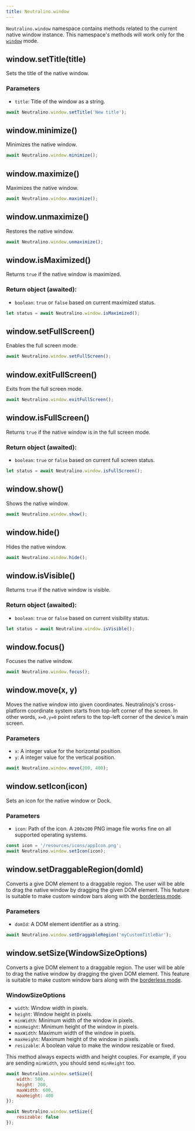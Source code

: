 ```yaml
---
title: Neutralino.window
---
```


`Neutralino.window` namespace contains methods related to the current native window instance. This namespace's methods will work only for 
the [`window`](/docs/configuration/modes#window) mode.

## window.setTitle(title)
Sets the title of the native window. 

### Parameters
- `title`: Title of the window as a string.

```js
await Neutralino.window.setTitle('New title');
```

## window.minimize()
Minimizes the native window.

```js
await Neutralino.window.minimize();
```

## window.maximize()
Maximizes the native window.

```js
await Neutralino.window.maximize();
```

## window.unmaximize()
Restores the native window.

```js
await Neutralino.window.unmaximize();
```

## window.isMaximized()
Returns `true` if the native window is maximized.

### Return object (awaited):
- `boolean`: `true` or `false` based on current maximized status.

```js
let status = await Neutralino.window.isMaximized();
```

## window.setFullScreen()
Enables the full screen mode.

```js
await Neutralino.window.setFullScreen();
```

## window.exitFullScreen()
Exits from the full screen mode.

```js
await Neutralino.window.exitFullScreen();
```

## window.isFullScreen()
Returns `true` if the native window is in the full screen mode.

### Return object (awaited):
- `boolean`: `true` or `false` based on current full screen status.

```js
let status = await Neutralino.window.isFullScreen();
```

## window.show()
Shows the native window.

```js
await Neutralino.window.show();
```

## window.hide()
Hides the native window.

```js
await Neutralino.window.hide();
```

## window.isVisible()
Returns `true` if the native window is visible.

### Return object (awaited):
- `boolean`: `true` or `false` based on current visibility status.

```js
let status = await Neutralino.window.isVisible();
```

## window.focus()
Focuses the native window.

```js
await Neutralino.window.focus();
```

## window.move(x, y)
Moves the native window into given coordinates. Neutralinojs's cross-platform coordinate system starts from top-left corner of the screen.
In other words, `x=0,y=0` point refers to the top-left corner of the device's main screen. 

### Parameters
- `x`: A integer value for the horizontal position.
- `y`: A integer value for the vertical position.

```js
await Neutralino.window.move(200, 400);
```

## window.setIcon(icon)
Sets an icon for the native window or Dock. 

### Parameters

- `icon`: Path of the icon. A `200x200` PNG image file works fine on all supported operating systems.

```js
const icon = '/resources/icons/appIcon.png';
await Neutralino.window.setIcon(icon);
```

## window.setDraggableRegion(domId)
Converts a give DOM element to a draggable region. The user will be able to drag the native window by dragging the
given DOM element. This feature is suitable to make custom window bars along with the [borderless mode](../configuration/neutralino.config.json#modeswindowborderless-boolean). 

### Parameters

- `domId`: A DOM element identifier as a string.

```js
await Neutralino.window.setDraggableRegion('myCustomTitleBar');
```

## window.setSize(WindowSizeOptions)
Converts a give DOM element to a draggable region. The user will be able to drag the native window by dragging the
given DOM element. This feature is suitable to make custom window bars along with the [borderless mode](../configuration/neutralino.config.json#modeswindowborderless-boolean). 

### WindowSizeOptions

- `width`: Window width in pixels.
- `height`: Window height in pixels.
- `minWidth`: Minimum width of the window in pixels.
- `minHeight`: Minimum height of the window in pixels.
- `maxWidth`: Maximum width of the window in pixels.
- `maxHeight`: Maximum height of the window in pixels.
- `resizable`: A boolean value to make the window resizable or fixed.

This method always expects width and height couples. 
For example, if you are sending `minWidth`, you should send `minHeight` too.

```js
await Neutralino.window.setSize({
    width: 500,
    height: 200,
    maxWidth: 600,
    maxHeight: 400
});

await Neutralino.window.setSize({
    resizable: false
});
```
